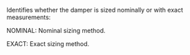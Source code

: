 Identifies whether the damper is sized nominally or with exact measurements:



NOMINAL: Nominal sizing method.

EXACT: Exact sizing method.
